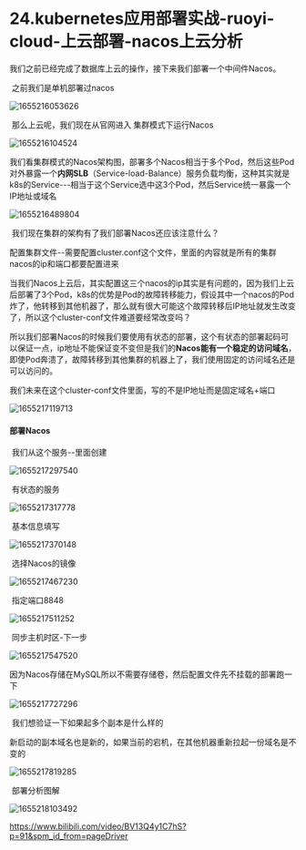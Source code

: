 # 24.kubernetes应用部署实战-ruoyi-cloud-上云部署-nacos上云分析



​			我们之前已经完成了数据库上云的操作，接下来我们部署一个中间件Nacos。





​		之前我们是单机部署过nacos

![1655216053626](../../.vuepress/public/images/1655216053626.png)



​	那么上云呢，我们现在从官网进入 集群模式下运行Nacos

![1655216104524](../../.vuepress/public/images/1655216104524.png)



​	我们看集群模式的Nacos架构图，部署多个Nacos相当于多个Pod，然后这些Pod对外暴露一个**内网SLB**（Service-load-Balance）服务负载均衡，这种其实就是k8s的Service---相当于这个Service选中这3个Pod，然后Service统一暴露一个IP地址或域名

![1655216489804](../../.vuepress/public/images/1655216489804.png)





​	我们现在集群的架构有了我们部署Nacos还应该注意什么？

​			配置集群文件--需要配置cluster.conf这个文件，里面的内容就是所有的集群nacos的ip和端口都要配置进来

​		当我们Nacos上云后，其实配置这三个nacos的ip其实是有问题的，因为我们上云后部署了3个Pod，k8s的优势是Pod的故障转移能力，假设其中一个nacos的Pod炸了，他转移到其他机器了，那么就有很大可能这个故障转移后IP地址就发生改变了，所以这个cluster-conf文件难道要经常改变吗？

​		所以我们部署Nacos的时候我们要使用有状态的部署，这个有状态的部署起码可以保证一点，ip地址不能保证变不变但是我们的**Nacos能有一个稳定的访问域名**，即使Pod奔溃了，故障转移到其他集群的机器上了，我们使用固定的访问域名还是可以访问的。



​		我们未来在这个cluster-conf文件里面，写的不是IP地址而是固定域名+端口

![1655217119713](../../.vuepress/public/images/1655217119713.png)







#### 部署Nacos

​	我们从这个服务--里面创建

![1655217297540](../../.vuepress/public/images/1655217297540.png)



​	有状态的服务

![1655217317778](../../.vuepress/public/images/1655217317778.png)



​	基本信息填写

![1655217370148](../../.vuepress/public/images/1655217370148.png)



​		选择Nacos的镜像

![1655217467230](../../.vuepress/public/images/1655217467230.png)





​	指定端口8848

![1655217511252](../../.vuepress/public/images/1655217511252.png)





​	同步主机时区-下一步

![1655217547520](../../.vuepress/public/images/1655217547520.png)





​	因为Nacos存储在MySQL所以不需要存储卷，然后配置文件先不挂载的部署跑一下

![1655217727296](../../.vuepress/public/images/1655217727296.png)



​	我们想验证一下如果起多个副本是什么样的

​			新启动的副本域名也是新的，如果当前的宕机，在其他机器重新拉起一份域名是不变的

![1655217819285](../../.vuepress/public/images/1655217819285.png)



​	部署分析图解

![1655218103492](../../.vuepress/public/images/1655218103492.png)









https://www.bilibili.com/video/BV13Q4y1C7hS?p=91&spm_id_from=pageDriver





















































































